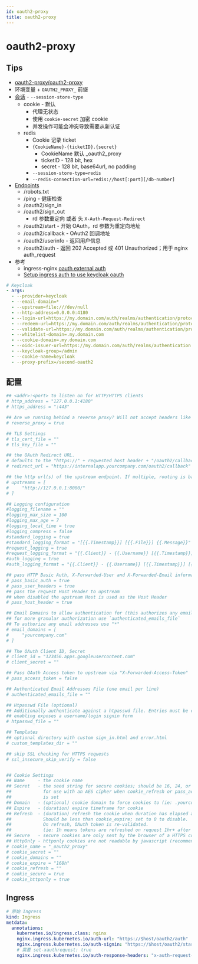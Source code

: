 ```yaml
---
id: oauth2-proxy
title: oauth2-proxy
---
```


# oauth2-proxy
## Tips
* [oauth2-proxy/oauth2-proxy](https://github.com/oauth2-proxy/oauth2-proxy)
* 环境变量 + `OAUTH2_PROXY_` 前缀
* [会话](https://oauth2-proxy.github.io/oauth2-proxy/configuration/sessions) - `--session-store-type`
  * cookie - 默认
    * 代理无状态
    * 使用 `cookie-secret` 加密 cookie
    * 并发操作可能会冲突导致需要从新认证
  * redis
    * Cookie 记录 ticket
    * `{CookieName}-{ticketID}.{secret}`
      * CookieName 默认 _oauth2_proxy
      * ticketID - 128 bit, hex
      * secret - 128 bit, base64url, no padding
    * `--session-store-type=redis`
    * `--redis-connection-url=redis://host[:port][/db-number]`
* [Endpoints](https://oauth2-proxy.github.io/oauth2-proxy/endpoints)
  * /robots.txt
  * /ping - 健康检查
  * /oauth2/sign_in
  * /oauth2/sign_out
    * rd 参数重定向 或者 头 `X-Auth-Request-Redirect`
  * /oauth2/start - 开始 OAuth，rd 参数为重定向地址
  * /oauth2/callback - OAuth2 回调地址
  * /oauth2/userinfo - 返回用户信息
  * /oauth2/auth - 返回 202 Accepted 或 401 Unauthorized；用于 nginx auth_request
* 参考
  * ingress-nginx [oauth external auth](https://kubernetes.github.io/ingress-nginx/examples/auth/oauth-external-auth/)
  * [Setup ingress auth to use keycloak oauth](https://docs.syseleven.de/metakube/de/tutorials/setup-ingress-auth-to-use-keycloak-oauth)

```yaml
# Keycloak
- args:
  - --provider=keycloak
  - --email-domain=*
  - --upstream=file:///dev/null
  - --http-address=0.0.0.0:4180
  - --login-url=https://my.domain.com/auth/realms/authentication/protocol/openid-connect/auth
  - --redeem-url=https://my.domain.com/auth/realms/authentication/protocol/openid-connect/token
  - --validate-url=https://my.domain.com/auth/realms/authentication/protocol/openid-connect/userinfo
  - --whitelist-domain=.my.domain.com
  - --cookie-domain=.my.domain.com
  - --oidc-issuer-url=https://my.domain.com/auth/realms/authentication
  - --keycloak-group=/admin
  - --cookie-name=keycloak
  - --proxy-prefix=/second-oauth2
```

## 配置

```ini
## <addr>:<port> to listen on for HTTP/HTTPS clients
# http_address = "127.0.0.1:4180"
# https_address = ":443"

## Are we running behind a reverse proxy? Will not accept headers like X-Real-Ip unless this is set.
# reverse_proxy = true

## TLS Settings
# tls_cert_file = ""
# tls_key_file = ""

## the OAuth Redirect URL.
# defaults to the "https://" + requested host header + "/oauth2/callback"
# redirect_url = "https://internalapp.yourcompany.com/oauth2/callback"

## the http url(s) of the upstream endpoint. If multiple, routing is based on path
# upstreams = [
#     "http://127.0.0.1:8080/"
# ]

## Logging configuration
#logging_filename = ""
#logging_max_size = 100
#logging_max_age = 7
#logging_local_time = true
#logging_compress = false
#standard_logging = true
#standard_logging_format = "[{{.Timestamp}}] [{{.File}}] {{.Message}}"
#request_logging = true
#request_logging_format = "{{.Client}} - {{.Username}} [{{.Timestamp}}] {{.Host}} {{.RequestMethod}} {{.Upstream}} {{.RequestURI}} {{.Protocol}} {{.UserAgent}} {{.StatusCode}} {{.ResponseSize}} {{.RequestDuration}}"
#auth_logging = true
#auth_logging_format = "{{.Client}} - {{.Username}} [{{.Timestamp}}] [{{.Status}}] {{.Message}}"

## pass HTTP Basic Auth, X-Forwarded-User and X-Forwarded-Email information to upstream
# pass_basic_auth = true
# pass_user_headers = true
## pass the request Host Header to upstream
## when disabled the upstream Host is used as the Host Header
# pass_host_header = true

## Email Domains to allow authentication for (this authorizes any email on this domain)
## for more granular authorization use `authenticated_emails_file`
## To authorize any email addresses use "*"
# email_domains = [
#     "yourcompany.com"
# ]

## The OAuth Client ID, Secret
# client_id = "123456.apps.googleusercontent.com"
# client_secret = ""

## Pass OAuth Access token to upstream via "X-Forwarded-Access-Token"
# pass_access_token = false

## Authenticated Email Addresses File (one email per line)
# authenticated_emails_file = ""

## Htpasswd File (optional)
## Additionally authenticate against a htpasswd file. Entries must be created with "htpasswd -s" for SHA encryption
## enabling exposes a username/login signin form
# htpasswd_file = ""

## Templates
## optional directory with custom sign_in.html and error.html
# custom_templates_dir = ""

## skip SSL checking for HTTPS requests
# ssl_insecure_skip_verify = false


## Cookie Settings
## Name     - the cookie name
## Secret   - the seed string for secure cookies; should be 16, 24, or 32 bytes
##            for use with an AES cipher when cookie_refresh or pass_access_token
##            is set
## Domain   - (optional) cookie domain to force cookies to (ie: .yourcompany.com)
## Expire   - (duration) expire timeframe for cookie
## Refresh  - (duration) refresh the cookie when duration has elapsed after cookie was initially set.
##            Should be less than cookie_expire; set to 0 to disable.
##            On refresh, OAuth token is re-validated.
##            (ie: 1h means tokens are refreshed on request 1hr+ after it was set)
## Secure   - secure cookies are only sent by the browser of a HTTPS connection (recommended)
## HttpOnly - httponly cookies are not readable by javascript (recommended)
# cookie_name = "_oauth2_proxy"
# cookie_secret = ""
# cookie_domains = ""
# cookie_expire = "168h"
# cookie_refresh = ""
# cookie_secure = true
# cookie_httponly = true
```

## Ingress

```yaml
# 原始 Ingress
kind: Ingress
metdata:
  annotations:
    kubernetes.io/ingress.class: nginx
    nginx.ingress.kubernetes.io/auth-url: "https://$host/oauth2/auth"
    nginx.ingress.kubernetes.io/auth-signin: "https://$host/oauth2/start?rd=$escaped_request_uri"
    # 需要 set-xauthrequest: true
    nginx.ingress.kubernetes.io/auth-response-headers: "x-auth-request-user, x-auth-request-email"
```
